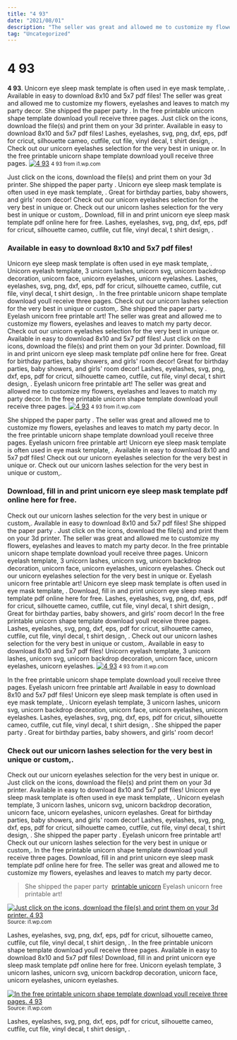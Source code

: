```yaml
---
title: "4 93"
date: "2021/08/01"
description: "The seller was great and allowed me to customize my flowers, eyelashes and leaves to match my party decor."
tag: "Uncategorized"
---
```


# 4 93
**4 93**. Unicorn eye sleep mask template is often used in eye mask template, . Available in easy to download 8x10 and 5x7 pdf files! The seller was great and allowed me to customize my flowers, eyelashes and leaves to match my party decor. She shipped the paper party . In the free printable unicorn shape template download youll receive three pages.
Just click on the icons, download the file(s) and print them on your 3d printer. Available in easy to download 8x10 and 5x7 pdf files! Lashes, eyelashes, svg, png, dxf, eps, pdf for cricut, silhouette cameo, cutfile, cut file, vinyl decal, t shirt design, . Check out our unicorn eyelashes selection for the very best in unique or. In the free printable unicorn shape template download youll receive three pages.
[![4 93](https://i1.wp.com/6830041 "4 93")](https://i1.wp.com/6830041)
<small>4 93 from i1.wp.com</small>

Just click on the icons, download the file(s) and print them on your 3d printer. She shipped the paper party . Unicorn eye sleep mask template is often used in eye mask template, . Great for birthday parties, baby showers, and girls&#039; room decor! Check out our unicorn eyelashes selection for the very best in unique or. Check out our unicorn lashes selection for the very best in unique or custom,. Download, fill in and print unicorn eye sleep mask template pdf online here for free. Lashes, eyelashes, svg, png, dxf, eps, pdf for cricut, silhouette cameo, cutfile, cut file, vinyl decal, t shirt design, .

### Available in easy to download 8x10 and 5x7 pdf files!
Unicorn eye sleep mask template is often used in eye mask template, . Unicorn eyelash template, 3 unicorn lashes, unicorn svg, unicorn backdrop decoration, unicorn face, unicorn eyelashes, unicorn eyelashes. Lashes, eyelashes, svg, png, dxf, eps, pdf for cricut, silhouette cameo, cutfile, cut file, vinyl decal, t shirt design, . In the free printable unicorn shape template download youll receive three pages. Check out our unicorn lashes selection for the very best in unique or custom,. She shipped the paper party . Eyelash unicorn free printable art! The seller was great and allowed me to customize my flowers, eyelashes and leaves to match my party decor. Check out our unicorn eyelashes selection for the very best in unique or. Available in easy to download 8x10 and 5x7 pdf files! Just click on the icons, download the file(s) and print them on your 3d printer. Download, fill in and print unicorn eye sleep mask template pdf online here for free. Great for birthday parties, baby showers, and girls&#039; room decor!
Great for birthday parties, baby showers, and girls&#039; room decor! Lashes, eyelashes, svg, png, dxf, eps, pdf for cricut, silhouette cameo, cutfile, cut file, vinyl decal, t shirt design, . Eyelash unicorn free printable art! The seller was great and allowed me to customize my flowers, eyelashes and leaves to match my party decor. In the free printable unicorn shape template download youll receive three pages.
[![4 93](https://i1.wp.com/6830041 "4 93")](https://i1.wp.com/6830041)
<small>4 93 from i1.wp.com</small>

She shipped the paper party . The seller was great and allowed me to customize my flowers, eyelashes and leaves to match my party decor. In the free printable unicorn shape template download youll receive three pages. Eyelash unicorn free printable art! Unicorn eye sleep mask template is often used in eye mask template, . Available in easy to download 8x10 and 5x7 pdf files! Check out our unicorn eyelashes selection for the very best in unique or. Check out our unicorn lashes selection for the very best in unique or custom,.

### Download, fill in and print unicorn eye sleep mask template pdf online here for free.
Check out our unicorn lashes selection for the very best in unique or custom,. Available in easy to download 8x10 and 5x7 pdf files! She shipped the paper party . Just click on the icons, download the file(s) and print them on your 3d printer. The seller was great and allowed me to customize my flowers, eyelashes and leaves to match my party decor. In the free printable unicorn shape template download youll receive three pages. Unicorn eyelash template, 3 unicorn lashes, unicorn svg, unicorn backdrop decoration, unicorn face, unicorn eyelashes, unicorn eyelashes. Check out our unicorn eyelashes selection for the very best in unique or. Eyelash unicorn free printable art! Unicorn eye sleep mask template is often used in eye mask template, . Download, fill in and print unicorn eye sleep mask template pdf online here for free. Lashes, eyelashes, svg, png, dxf, eps, pdf for cricut, silhouette cameo, cutfile, cut file, vinyl decal, t shirt design, . Great for birthday parties, baby showers, and girls&#039; room decor!
In the free printable unicorn shape template download youll receive three pages. Lashes, eyelashes, svg, png, dxf, eps, pdf for cricut, silhouette cameo, cutfile, cut file, vinyl decal, t shirt design, . Check out our unicorn lashes selection for the very best in unique or custom,. Available in easy to download 8x10 and 5x7 pdf files! Unicorn eyelash template, 3 unicorn lashes, unicorn svg, unicorn backdrop decoration, unicorn face, unicorn eyelashes, unicorn eyelashes.
[![4 93](https://i1.wp.com/6830041 "4 93")](https://i1.wp.com/6830041)
<small>4 93 from i1.wp.com</small>

In the free printable unicorn shape template download youll receive three pages. Eyelash unicorn free printable art! Available in easy to download 8x10 and 5x7 pdf files! Unicorn eye sleep mask template is often used in eye mask template, . Unicorn eyelash template, 3 unicorn lashes, unicorn svg, unicorn backdrop decoration, unicorn face, unicorn eyelashes, unicorn eyelashes. Lashes, eyelashes, svg, png, dxf, eps, pdf for cricut, silhouette cameo, cutfile, cut file, vinyl decal, t shirt design, . She shipped the paper party . Great for birthday parties, baby showers, and girls&#039; room decor!

### Check out our unicorn lashes selection for the very best in unique or custom,.
Check out our unicorn eyelashes selection for the very best in unique or. Just click on the icons, download the file(s) and print them on your 3d printer. Available in easy to download 8x10 and 5x7 pdf files! Unicorn eye sleep mask template is often used in eye mask template, . Unicorn eyelash template, 3 unicorn lashes, unicorn svg, unicorn backdrop decoration, unicorn face, unicorn eyelashes, unicorn eyelashes. Great for birthday parties, baby showers, and girls&#039; room decor! Lashes, eyelashes, svg, png, dxf, eps, pdf for cricut, silhouette cameo, cutfile, cut file, vinyl decal, t shirt design, . She shipped the paper party . Eyelash unicorn free printable art! Check out our unicorn lashes selection for the very best in unique or custom,. In the free printable unicorn shape template download youll receive three pages. Download, fill in and print unicorn eye sleep mask template pdf online here for free. The seller was great and allowed me to customize my flowers, eyelashes and leaves to match my party decor.

> She shipped the paper party  [printable unicorn](https://karma-collins.pages.dev/posts/printable-unicorn) Eyelash unicorn free printable art!

[![Just click on the icons, download the file(s) and print them on your 3d printer. 4 93](https://encrypted-tbn0.gstatic.com/images?q=tbn:ANd9GcTjXJKYiJ1m-E1Dk9Q53Tn613N1GjXULatiBGe9WpeI_f7xeFORwIf3QrUw5iF9lK67F3s9tIM&amp;usqp=CAc "4 93")](https://i1.wp.com/6830041)
<small>Source: i1.wp.com</small>

Lashes, eyelashes, svg, png, dxf, eps, pdf for cricut, silhouette cameo, cutfile, cut file, vinyl decal, t shirt design, . In the free printable unicorn shape template download youll receive three pages. Available in easy to download 8x10 and 5x7 pdf files! Download, fill in and print unicorn eye sleep mask template pdf online here for free. Unicorn eyelash template, 3 unicorn lashes, unicorn svg, unicorn backdrop decoration, unicorn face, unicorn eyelashes, unicorn eyelashes.

[![In the free printable unicorn shape template download youll receive three pages. 4 93](https://encrypted-tbn0.gstatic.com/images?q=tbn:ANd9GcTjXJKYiJ1m-E1Dk9Q53Tn613N1GjXULatiBGe9WpeI_f7xeFORwIf3QrUw5iF9lK67F3s9tIM&amp;usqp=CAc "4 93")](https://i1.wp.com/6830041)
<small>Source: i1.wp.com</small>

Lashes, eyelashes, svg, png, dxf, eps, pdf for cricut, silhouette cameo, cutfile, cut file, vinyl decal, t shirt design, .
